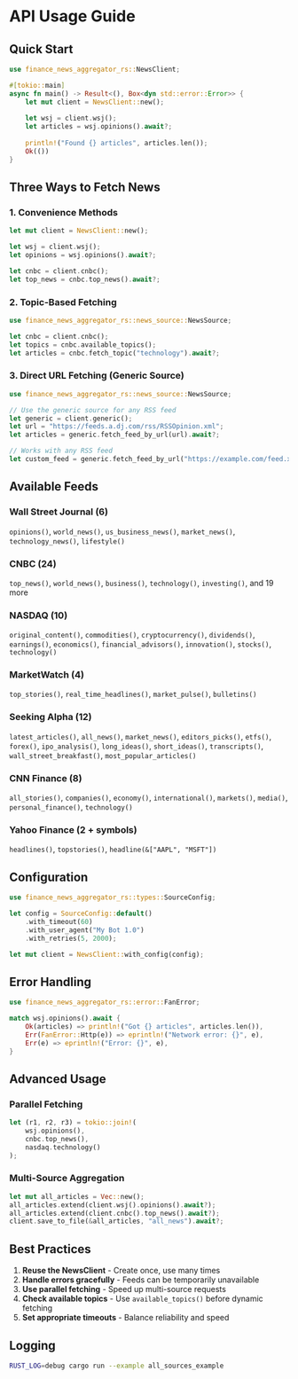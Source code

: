 # API Usage Guide

## Quick Start

```rust
use finance_news_aggregator_rs::NewsClient;

#[tokio::main]
async fn main() -> Result<(), Box<dyn std::error::Error>> {
    let mut client = NewsClient::new();
    
    let wsj = client.wsj();
    let articles = wsj.opinions().await?;
    
    println!("Found {} articles", articles.len());
    Ok(())
}
```

## Three Ways to Fetch News

### 1. Convenience Methods

```rust
let mut client = NewsClient::new();

let wsj = client.wsj();
let opinions = wsj.opinions().await?;

let cnbc = client.cnbc();
let top_news = cnbc.top_news().await?;
```

### 2. Topic-Based Fetching

```rust
use finance_news_aggregator_rs::news_source::NewsSource;

let cnbc = client.cnbc();
let topics = cnbc.available_topics();
let articles = cnbc.fetch_topic("technology").await?;
```

### 3. Direct URL Fetching (Generic Source)

```rust
use finance_news_aggregator_rs::news_source::NewsSource;

// Use the generic source for any RSS feed
let generic = client.generic();
let url = "https://feeds.a.dj.com/rss/RSSOpinion.xml";
let articles = generic.fetch_feed_by_url(url).await?;

// Works with any RSS feed
let custom_feed = generic.fetch_feed_by_url("https://example.com/feed.xml").await?;
```

## Available Feeds

### Wall Street Journal (6)
`opinions()`, `world_news()`, `us_business_news()`, `market_news()`, `technology_news()`, `lifestyle()`

### CNBC (24)
`top_news()`, `world_news()`, `business()`, `technology()`, `investing()`, and 19 more

### NASDAQ (10)
`original_content()`, `commodities()`, `cryptocurrency()`, `dividends()`, `earnings()`, `economics()`, `financial_advisors()`, `innovation()`, `stocks()`, `technology()`

### MarketWatch (4)
`top_stories()`, `real_time_headlines()`, `market_pulse()`, `bulletins()`

### Seeking Alpha (12)
`latest_articles()`, `all_news()`, `market_news()`, `editors_picks()`, `etfs()`, `forex()`, `ipo_analysis()`, `long_ideas()`, `short_ideas()`, `transcripts()`, `wall_street_breakfast()`, `most_popular_articles()`

### CNN Finance (8)
`all_stories()`, `companies()`, `economy()`, `international()`, `markets()`, `media()`, `personal_finance()`, `technology()`

### Yahoo Finance (2 + symbols)
`headlines()`, `topstories()`, `headline(&["AAPL", "MSFT"])`

## Configuration

```rust
use finance_news_aggregator_rs::types::SourceConfig;

let config = SourceConfig::default()
    .with_timeout(60)
    .with_user_agent("My Bot 1.0")
    .with_retries(5, 2000);

let mut client = NewsClient::with_config(config);
```

## Error Handling

```rust
use finance_news_aggregator_rs::error::FanError;

match wsj.opinions().await {
    Ok(articles) => println!("Got {} articles", articles.len()),
    Err(FanError::Http(e)) => eprintln!("Network error: {}", e),
    Err(e) => eprintln!("Error: {}", e),
}
```

## Advanced Usage

### Parallel Fetching

```rust
let (r1, r2, r3) = tokio::join!(
    wsj.opinions(),
    cnbc.top_news(),
    nasdaq.technology()
);
```

### Multi-Source Aggregation

```rust
let mut all_articles = Vec::new();
all_articles.extend(client.wsj().opinions().await?);
all_articles.extend(client.cnbc().top_news().await?);
client.save_to_file(&all_articles, "all_news").await?;
```

## Best Practices

1. **Reuse the NewsClient** - Create once, use many times
2. **Handle errors gracefully** - Feeds can be temporarily unavailable
3. **Use parallel fetching** - Speed up multi-source requests
4. **Check available topics** - Use `available_topics()` before dynamic fetching
5. **Set appropriate timeouts** - Balance reliability and speed

## Logging

```bash
RUST_LOG=debug cargo run --example all_sources_example
```
